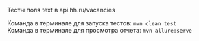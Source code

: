 Тесты поля text в api.hh.ru/vacancies 

Команда в терминале для запуска тестов: `mvn clean test`  
Команда в терминале для просмотра отчета: `mvn allure:serve` 

